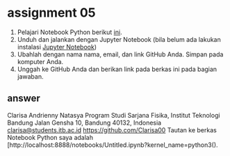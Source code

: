 # assignment 05
1. Pelajari Notebook Python berikut [ini](https://github.com/dudung/cookbook/blob/main/notebook/hello/work_of_friction.ipynb).
2. Unduh dan jalankan dengan Jupyter Notebook (bila belum ada lakukan instalasi [Jupyter Notebook](https://jupyter.org/install))
3. Ubahlah dengan nama nama, email, dan link GitHub Anda. Simpan pada komputer Anda.
4. Unggah ke GitHub Anda dan berikan link pada berkas ini pada bagian jawaban.

## answer
Clarisa Andrienny Natasya
Program Studi Sarjana Fisika, Institut Teknologi Bandung
Jalan Gensha 10, Bandung 40132, Indonesia
clarisa@students.itb.ac.id https://github.com/Clarisa00
Tautan ke berkas Notebook Python saya adalah [http://localhost:8888/notebooks/Untitled.ipynb?kernel_name=python3().
